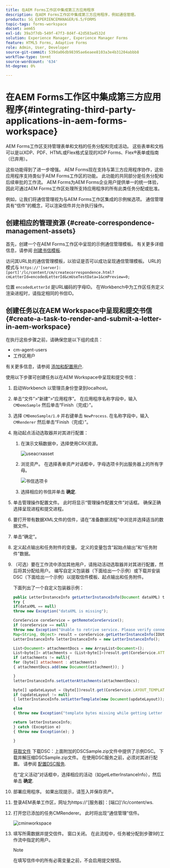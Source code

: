 ```yaml
---
title: 在AEM Forms工作区中集成第三方应用程序
description: 在AEM Forms工作区中集成第三方应用程序，例如通信管理。
products: SG_EXPERIENCEMANAGER/6.5/FORMS
topic-tags: forms-workspace
docset: aem65
exl-id: 39a3f7db-549f-47f3-8d4f-42d583a4532d
solution: Experience Manager, Experience Manager Forms
feature: HTML5 Forms, Adaptive Forms
role: Admin, User, Developer
source-git-commit: 539da06db98395ae6eaee8103a3e4b31204abbb8
workflow-type: tm+mt
source-wordcount: '634'
ht-degree: 0%

---
```


# 在AEM Forms工作区中集成第三方应用程序{#integrating-third-party-applications-in-aem-forms-workspace}

AEM Forms工作区支持管理表单和文档的任务分配和完成活动。 这些表单和文档可以是以XDP、PDF、HTML或Flex格式呈现的XDP Forms、Flex®表单或指南（已弃用）。

这些功能得到了进一步增强。 AEM Forms现在支持与第三方应用程序协作，这些应用程序支持类似于AEM Forms工作区的功能。 此功能的共同部分是任务分配和后续审批的工作流。 AEM Forms为AEM Forms企业用户提供单一的统一体验，因此可通过AEM Forms工作区处理所支持应用程序的所有此类任务分配或批准。

例如，让我们将通信管理视为与AEM Forms工作区集成的示例候选项。 通信管理具有“信件”的概念，可以渲染信件并允许执行操作。

## 创建相应的管理资源 {#create-correspondence-management-assets}

首先，创建一个在AEM Forms工作区中呈现的示例通信管理模板。 有关更多详细信息，请参阅 [创建书信模板](../../forms/using/create-letter.md).

访问其URL处的通信管理模板，以验证是否可以成功呈现通信管理模板。 URL的模式与 `https://'[server]:[port]'/lc/content/cm/createcorrespondence.html?cmLetterId=encodedLetterId&cmUseTestData=1&cmPreview=0;`

位置 `encodedLetterId` 是URL编码的字母ID。 在Workbench中为工作区任务定义渲染进程时，请指定相同的书信ID。

## 创建任务以在AEM Workspace中呈现和提交书信 {#create-a-task-to-render-and-submit-a-letter-in-aem-workspace}

在执行这些步骤之前，请确保您是以下组的成员：

* cm-agent-users
* 工作区用户

有关更多信息，请参阅 [添加和配置用户](/help/forms/using/admin-help/adding-configuring-users.md).

使用以下步骤可创建任务以在AEM Workspace中呈现和提交书信：

1. 启动Workbench 以管理员身份登录到localhost。
1. 单击“文件”>“新建”>“应用程序”。 在应用程序名称字段中，输入 `CMDemoSample` 然后单击“Finish（完成）”。
1. 选择 `CMDemoSample/1.0` 并右键单击 `NewProcess`. 在名称字段中，输入 `CMRenderer` 然后单击“Finish（完成）”。
1. 拖动起点活动选取器并对其进行配置：

   1. 在演示文稿数据中，选择使用CRX资源。

      ![useacrxasset](assets/useacrxasset.png)

   1. 浏览资产。 在选择表单资产对话框中，字母选项卡列出服务器上的所有字母。

      ![书信选项卡](assets/letter_tab_new.png)

   1. 选择相应的书信并单击 **确定**.

1. 单击管理操作配置文件。 此时将显示“管理操作配置文件”对话框。 确保正确选择呈现进程和提交进程。
1. 要打开带有数据XML文件的信件，请在“准备数据流程”中浏览并选择适当的数据文件。
1. 单击“确定”。
1. 定义起点输出和任务附件的变量。 定义的变量包含“起始点输出”和“任务附件”数据。
1. （可选）要在工作流中添加其他用户，请拖动活动选取器并对其进行配置，然后将其分配给用户。 编写自定义包装器（下面给出一个示例）或下载并安装DSC（下面给出一个示例）以提取信件模板、起点输出和任务附件。

   下面列出了一个自定义包装器示例：

   ```javascript
   public LetterInstanceInfo getLetterInstanceInfo(Document dataXML) throws Exception {
   try {
   if(dataXML == null)
   throw new Exception("dataXML is missing");
   
   CoreService coreService = getRemoteCoreService();
   if (coreService == null)
   throw new Exception("Unable to retrive service. Please verify connection details.");
   Map<String, Object> result = coreService.getLetterInstanceInfo(IOUtils.toString(dataXML.getInputStream(), "UTF-8"));
   LetterInstanceInfo letterInstanceInfo = new LetterInstanceInfo();
   
   List<Document> attachmentDocs = new ArrayList<Document>();
   List<byte[]> attachments = (List<byte[]>)result.get(CoreService.ATTACHMENT_KEY);
   if (attachments != null){
   for (byte[] attachment : attachments)
   { attachmentDocs.add(new Document(attachment)); }
   
   }
   letterInstanceInfo.setLetterAttachments(attachmentDocs);
   
   byte[] updateLayout = (byte[])result.get(CoreService.LAYOUT_TEMPLATE_KEY);
   if (updateLayout != null)
   { letterInstanceInfo.setLetterTemplate(new Document(updateLayout)); }
   
   else
   { throw new Exception("template bytes missing while getting Letter instance Info."); }
   
   return letterInstanceInfo;
   } catch (Exception e)
   { throw new Exception(e); }
   
   }
   ```

   [获取文件](assets/dscsample.zip)
下载DSC：上面附加的DSCSample.zip文件中提供了示例DSC。 下载并解压缩DSCSample.zip文件。 在使用DSC服务之前，必须对其进行配置。 请参阅 [配置DSC服务](../../forms/using/add-action-button-in-create-correspondence-ui.md#p-configure-the-dsc-service-p).

   在“定义活动”对话框中，选择相应的活动（如getLetterInstanceInfo），然后单击 **确定**.

1. 部署应用程序。 如果出现提示，请签入并保存资产。
1. 登录AEM表单工作区，网址为https://&#39;[服务器]：[端口]&#39;/lc/content/ws.
1. 打开您已添加的任务CMRenderer。 此时将出现“通信管理”信件。

   ![cminworkspace](assets/cminworkspace.png)

1. 填写所需数据并提交信件。 窗口关闭。 在此流程中，任务被分配到步骤9的工作流中指定的用户。

   >[!NOTE]
   >
   >在填写信件中的所有必需变量之前，不会启用提交按钮。

